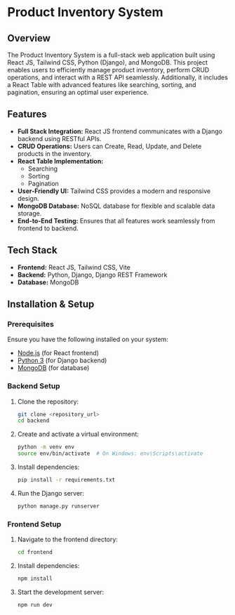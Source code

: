 # Product Inventory System

## Overview

The Product Inventory System is a full-stack web application built using React JS, Tailwind CSS, Python (Django), and MongoDB. This project enables users to efficiently manage product inventory, perform CRUD operations, and interact with a REST API seamlessly. Additionally, it includes a React Table with advanced features like searching, sorting, and pagination, ensuring an optimal user experience.

## Features

- **Full Stack Integration:** React JS frontend communicates with a Django backend using RESTful APIs.
- **CRUD Operations:** Users can Create, Read, Update, and Delete products in the inventory.
- **React Table Implementation:**
  - Searching
  - Sorting
  - Pagination
- **User-Friendly UI:** Tailwind CSS provides a modern and responsive design.
- **MongoDB Database:** NoSQL database for flexible and scalable data storage.
- **End-to-End Testing:** Ensures that all features work seamlessly from frontend to backend.

## Tech Stack

- **Frontend:** React JS, Tailwind CSS, Vite
- **Backend:** Python, Django, Django REST Framework
- **Database:** MongoDB

## Installation & Setup

### Prerequisites
Ensure you have the following installed on your system:
- [Node.js](https://nodejs.org/) (for React frontend)
- [Python 3](https://www.python.org/) (for Django backend)
- [MongoDB](https://www.mongodb.com/) (for database)

### Backend Setup

1. Clone the repository:
   ```sh
   git clone <repository_url>
   cd backend
   ```
2. Create and activate a virtual environment:
   ```sh
   python -m venv env
   source env/bin/activate  # On Windows: env\Scripts\activate
   ```
3. Install dependencies:
   ```sh
   pip install -r requirements.txt
   ```
4. Run the Django server:
   ```sh
   python manage.py runserver
   ```

### Frontend Setup

1. Navigate to the frontend directory:
   ```sh
   cd frontend
   ```
2. Install dependencies:
   ```sh
   npm install
   ```
3. Start the development server:
   ```sh
   npm run dev
   ```


